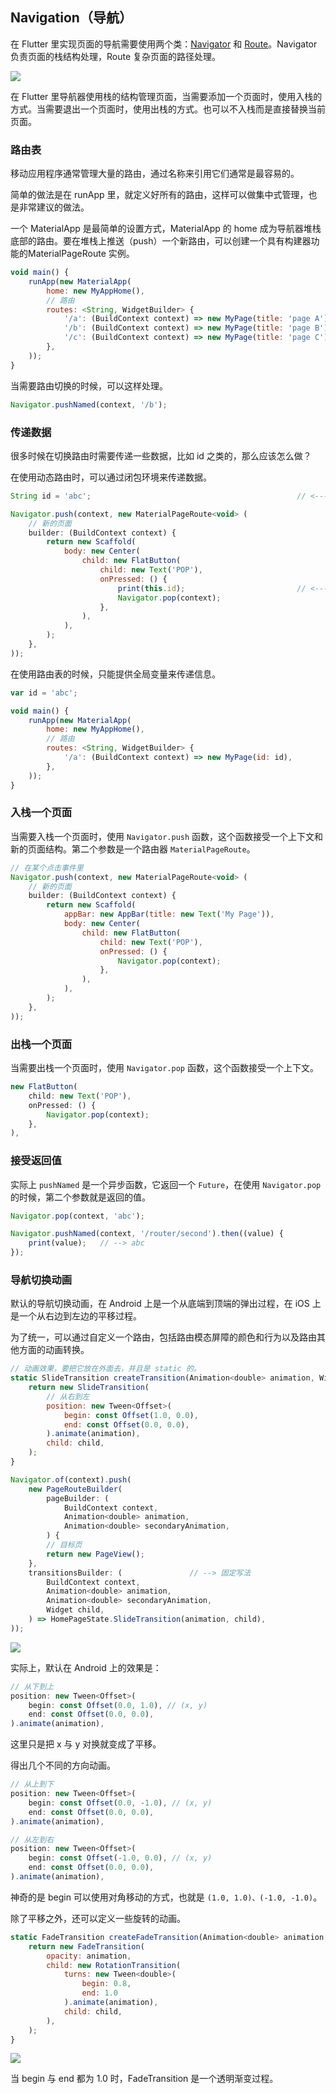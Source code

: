 
## Navigation（导航）
在 Flutter 里实现页面的导航需要使用两个类：[Navigator](https://docs.flutter.io/flutter/widgets/Navigator-class.html) 和 [Route](https://docs.flutter.io/flutter/widgets/Route-class.html)。Navigator 负责页面的栈结构处理，Route 复杂页面的路径处理。

![](/../../image/20180629133151.png)

在 Flutter 里导航器使用栈的结构管理页面，当需要添加一个页面时，使用入栈的方式。当需要退出一个页面时，使用出栈的方式。也可以不入栈而是直接替换当前页面。

### 路由表
移动应用程序通常管理大量的路由，通过名称来引用它们通常是最容易的。

简单的做法是在 runApp 里，就定义好所有的路由，这样可以做集中式管理，也是非常建议的做法。

一个 MaterialApp 是最简单的设置方式，MaterialApp 的 home 成为导航器堆栈底部的路由。要在堆栈上推送（push）一个新路由，可以创建一个具有构建器功能的MaterialPageRoute 实例。

```js
void main() {
    runApp(new MaterialApp(
        home: new MyAppHome(),
        // 路由
        routes: <String, WidgetBuilder> {
            '/a': (BuildContext context) => new MyPage(title: 'page A'),
            '/b': (BuildContext context) => new MyPage(title: 'page B'),
            '/c': (BuildContext context) => new MyPage(title: 'page C'),
        },
    ));
}
```

当需要路由切换的时候，可以这样处理。

```js
Navigator.pushNamed(context, '/b');
```

### 传递数据
很多时候在切换路由时需要传递一些数据，比如 id 之类的，那么应该怎么做？

在使用动态路由时，可以通过闭包环境来传递数据。

```js
String id = 'abc';                                              // <--- id

Navigator.push(context, new MaterialPageRoute<void> (
    // 新的页面
    builder: (BuildContext context) {
        return new Scaffold(
            body: new Center(
                child: new FlatButton(
                    child: new Text('POP'),
                    onPressed: () {
                        print(this.id);                         // <--- id
                        Navigator.pop(context);
                    },
                ),
            ),
        );
    },
));
```

在使用路由表的时候，只能提供全局变量来传递信息。

```js
var id = 'abc';

void main() {
    runApp(new MaterialApp(
        home: new MyAppHome(),
        // 路由
        routes: <String, WidgetBuilder> {
            '/a': (BuildContext context) => new MyPage(id: id),
        },
    ));
}
```


### 入栈一个页面
当需要入栈一个页面时，使用 `Navigator.push` 函数，这个函数接受一个上下文和新的页面结构。第二个参数是一个路由器 `MaterialPageRoute`。

```js
// 在某个点击事件里
Navigator.push(context, new MaterialPageRoute<void> (
    // 新的页面
    builder: (BuildContext context) {
        return new Scaffold(
            appBar: new AppBar(title: new Text('My Page')),
            body: new Center(
                child: new FlatButton(
                    child: new Text('POP'),
                    onPressed: () {
                        Navigator.pop(context);
                    },
                ),
            ),
        );
    },
));
```

### 出栈一个页面
当需要出栈一个页面时，使用 `Navigator.pop` 函数，这个函数接受一个上下文。

```js
new FlatButton(
    child: new Text('POP'),
    onPressed: () {
        Navigator.pop(context);
    },
),
```

### 接受返回值
实际上 `pushNamed` 是一个异步函数，它返回一个 `Future`，在使用 `Navigator.pop` 的时候，第二个参数就是返回的值。

```js
Navigator.pop(context, 'abc');

Navigator.pushNamed(context, '/router/second').then((value) {
    print(value);   // --> abc
});
```

### 导航切换动画
默认的导航切换动画，在 Android 上是一个从底端到顶端的弹出过程，在 iOS 上是一个从右边到左边的平移过程。

为了统一，可以通过自定义一个路由，包括路由模态屏障的颜色和行为以及路由其他方面的动画转换。

```js
// 动画效果，要把它放在外面去，并且是 static 的。
static SlideTransition createTransition(Animation<double> animation, Widget child) {
    return new SlideTransition(
        // 从右到左
        position: new Tween<Offset>(
            begin: const Offset(1.0, 0.0),
            end: const Offset(0.0, 0.0),
        ).animate(animation),
        child: child,
    );
}

Navigator.of(context).push(
    new PageRouteBuilder(
        pageBuilder: (
            BuildContext context,
            Animation<double> animation,
            Animation<double> secondaryAnimation,
        ) {
        // 目标页
        return new PageView();
    },
    transitionsBuilder: (               // --> 固定写法
        BuildContext context,
        Animation<double> animation,
        Animation<double> secondaryAnimation,
        Widget child,
    ) => HomePageState.SlideTransition(animation, child),
));
```

![](/../../image/20180629144921.gif)

实际上，默认在 Android 上的效果是：

```js
// 从下到上
position: new Tween<Offset>(
    begin: const Offset(0.0, 1.0), // (x, y)
    end: const Offset(0.0, 0.0),
).animate(animation),
```

这里只是把 x 与 y 对换就变成了平移。

得出几个不同的方向动画。

```js
// 从上到下
position: new Tween<Offset>(
    begin: const Offset(0.0, -1.0), // (x, y)
    end: const Offset(0.0, 0.0),
).animate(animation),

// 从左到右
position: new Tween<Offset>(
    begin: const Offset(-1.0, 0.0), // (x, y)
    end: const Offset(0.0, 0.0),
).animate(animation),
```

神奇的是 begin 可以使用对角移动的方式，也就是 `(1.0, 1.0)、(-1.0, -1.0)`。

除了平移之外，还可以定义一些旋转的动画。

```js
static FadeTransition createFadeTransition(Animation<double> animation, Widget child) {
    return new FadeTransition(
        opacity: animation,
        child: new RotationTransition(
            turns: new Tween<double>(
                begin: 0.8,
                end: 1.0
            ).animate(animation),
            child: child,
        ),
    );
}
```

![](/../../image/20180629151517.gif)

当 begin 与 end 都为 1.0 时，FadeTransition 是一个透明渐变过程。
